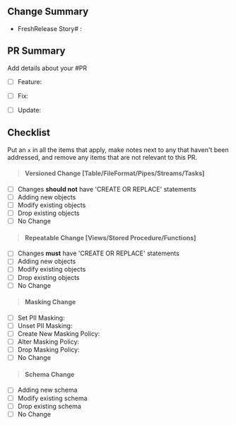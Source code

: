 ## Change Summary ##
* FreshRelease Story# :

## PR Summary ##
Add details about your #PR

* [ ] Feature: 
* [ ] Fix:
* [ ] Update: 


## Checklist ##
Put an `x` in all the items that apply, make notes next to any that haven't been addressed, and remove any items that are not relevant to this PR.

> #### Versioned Change [Table/FileFormat/Pipes/Streams/Tasks] ####
- [ ] Changes **should not** have 'CREATE OR REPLACE' statements
- [ ] Adding new objects 
- [ ] Modify existing objects
- [ ] Drop existing objects
- [ ] No Change

> #### Repeatable Change [Views/Stored Procedure/Functions] #### 
- [ ] Changes **must** have 'CREATE OR REPLACE' statements
- [ ] Adding new objects
- [ ] Modify existing objects
- [ ] Drop existing objects
- [ ] No Change

> #### Masking Change #### 
- [ ] Set PII Masking: 
- [ ] Unset PII Masking: 
- [ ] Create New Masking Policy:
- [ ] Alter Masking Policy:
- [ ] Drop Masking Policy:
- [ ] No Change

> #### Schema Change ####
- [ ] Adding new schema
- [ ] Modify existing schema 
- [ ] Drop existing schema 
- [ ] No Change
